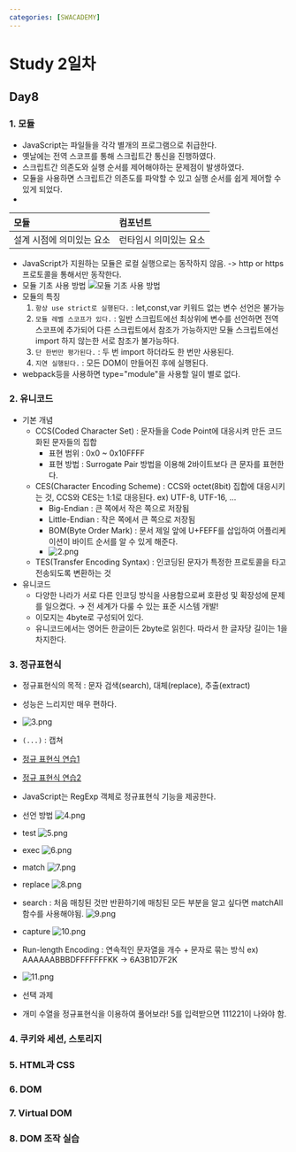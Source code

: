 ```yaml
---
categories: [SWACADEMY]
---
```


# Study 2일차

## Day8

### 1. 모듈

- JavaScript는 파일들을 각각 별개의 프로그램으로 취급한다.
- 옛날에는 전역 스코프를 통해 스크립트간 통신을 진행하였다.
- 스크립트간 의존도와 실행 순서를 제어해야하는 문제점이 발생하였다.
- 모듈을 사용하면 스크립트간 의존도를 파악할 수 있고 실행 순서를 쉽게 제어할 수 있게 되었다.
-

| 모듈             | 컴포넌트         |
|:---------------|:-------------|
| 설계 시점에 의미있는 요소 | 런타임시 의미있는 요소 |

- JavaScript가 지원하는 모듈은 로컬 실행으로는 동작하지 않음. -> http or https 프로토콜을 통해서만 동작한다.
- 모듈 기초 사용 방법
  ![모듈 기초 사용 방법](/assets/images/2023/01/03/1.png)
- 모듈의 특징
  1. `항상 use strict로 실행된다.` : let,const,var 키워드 없는 변수 선언은 불가능
  2. `모듈 레벨 스코프가 있다.` : 일반 스크립트에선 최상위에 변수를 선언하면 전역 스코프에 추가되어 다른 스크립트에서 참조가 가능하지만 모듈 스크립트에선 import 하지 않는한 서로 참조가 불가능하다.
  3. `단 한번만 평가된다.` : 두 번 import 하더라도 한 번만 사용된다.
  4. `지연 실행된다.` : 모든 DOM이 만들어진 후에 실행된다.
- webpack등을 사용하면 type="module"을 사용할 일이 별로 없다.

### 2. 유니코드

- 기본 개념
  - CCS(Coded Character Set) : 문자들을 Code Point에 대응시켜 만든 코드화된 문자들의 집합
    - 표현 범위 : 0x0 ~ 0x10FFFF
    - 표현 방법 : Surrogate Pair 방법을 이용해 2바이트보다 큰 문자를 표현한다.
  - CES(Character Encoding Scheme) : CCS와 octet(8bit) 집합에 대응시키는 것, CCS와 CES는 1:1로 대응된다. ex) UTF-8, UTF-16, ...
    - Big-Endian : 큰 쪽에서 작은 쪽으로 저장됨
    - Little-Endian : 작은 쪽에서 큰 쪽으로 저장됨
    - BOM(Byte Order Mark) : 문서 제일 앞에 U+FEFF를 삽입하여 어플리케이션이 바이트 순서를 알 수 있게 해준다.
    - ![2.png](assets/images/2023/01/03/2.png)
  - TES(Transfer Encoding Syntax) : 인코딩된 문자가 특정한 프로토콜을 타고 전송되도록 변환하는 것
- 유니코드
  - 다양한 나라가 서로 다른 인코딩 방식을 사용함으로써 호환성 및 확장성에 문제를 일으켰다. &rightarrow; 전 세계가 다룰 수 있는 표준 시스템 개발!
  - 이모지는 4byte로 구성되어 있다.
  - 유니코드에서는 영어든 한글이든 2byte로 읽힌다. 따라서 한 글자당 길이는 1을 차지한다.

### 3. 정규표현식

- 정규표현식의 목적 : 문자 검색(search), 대체(replace), 추출(extract)
- 성능은 느리지만 매우 편하다.
- ![3.png](assets/images/2023/01/03/3.png)
- `(...)` : 캡쳐
- [정규 표현식 연습1](https://regexone.com/)
- [정규 표현식 연습2](https://alf.nu/RegexGolf/)
- JavaScript는 RegExp 객체로 정규표현식 기능을 제공한다.
- 선언 방법 
![4.png](assets/images/2023/01/03/4.png)
- test
![5.png](assets/images/2023/01/03/5.png)
- exec
![6.png](assets/images/2023/01/03/6.png)
- match
![7.png](assets/images/2023/01/03/7.png)
- replace
![8.png](assets/images/2023/01/03/8.png)
- search : 처음 매칭된 것만 반환하기에 매칭된 모든 부분을 알고 싶다면 matchAll함수를 사용해야됨.
![9.png](assets/images/2023/01/03/9.png)
- capture
![10.png](assets/images/2023/01/03/10.png)
- Run-length Encoding : 연속적인 문자열을 개수 + 문자로 묶는 방식 ex) AAAAAABBBDFFFFFFFKK &rarr; 6A3B1D7F2K
- ![11.png](assets/images/2023/01/03/11.png)

- 선택 과제
- 개미 수열을 정규표현식을 이용하여 풀어보라! 5를 입력받으면 111221이 나와야 함.

### 4. 쿠키와 세션, 스토리지

### 5. HTML과 CSS

### 6. DOM

### 7. Virtual DOM

### 8. DOM 조작 실습